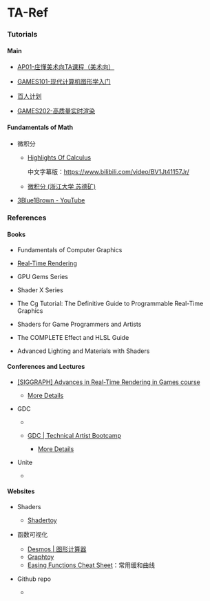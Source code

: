 # TA-Ref


### Tutorials

#### Main

- [AP01-庄懂美术向TA课程（美术向）](https://www.bilibili.com/video/BV1sE411g7N9)

- [GAMES101-现代计算机图形学入门](https://www.bilibili.com/video/BV1X7411F744/)
- [百人计划](https://www.bilibili.com/video/BV1L54y1s7xw/)
- [GAMES202-高质量实时渲染](https://www.bilibili.com/video/BV1YK4y1T7yY/)



#### Fundamentals of Math



- 微积分

  - [Highlights Of Calculus](https://ocw.mit.edu/courses/res-18-005-highlights-of-calculus-spring-2010/)

    中文字幕版：https://www.bilibili.com/video/BV1Jt41157Jr/

  - [微积分 (浙江大学 苏德矿)](https://www.bilibili.com/video/BV1Lt411r7NQ/)

- [3Blue1Brown - YouTube](https://www.youtube.com/@3blue1brown)







### References 



#### Books

- Fundamentals of Computer Graphics
- [Real-Time Rendering](https://www.realtimerendering.com/)
- GPU Gems Series
- Shader X Series



- The Cg Tutorial: The Definitive Guide to Programmable Real-Time Graphics
- Shaders for Game Programmers and Artists
- The COMPLETE Effect and HLSL Guide
- Advanced Lighting and Materials with Shaders



#### Conferences and Lectures

- [[SIGGRAPH] Advances in Real-Time Rendering in Games course](https://advances.realtimerendering.com/)

  - [More Details](details/sig-advance-course.md) 
  
- GDC

  - 
  
  - [GDC | Technical Artist Bootcamp](https://gdconf.com/tutorial/game-technical-art)
    - [More Details](details/technical-artist-bootcamp.md) 
  
- Unite

  - 
  





#### Websites

- Shaders
  - [Shadertoy](https://www.shadertoy.com/)
- 函数可视化
  - [Desmos | 图形计算器](https://www.desmos.com/calculator?lang=zh-CN)
  - [Graphtoy](https://graphtoy.com/)
  - [Easing Functions Cheat Sheet](https://easings.net/)：常用缓和曲线
  
- Github repo

  - 

